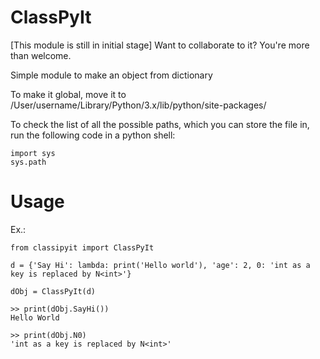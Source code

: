 # ClassPyIt

[This module is still in initial stage]
Want to collaborate to it? You're more than welcome. 

Simple module to make an object from dictionary

To make it global, move it to /User/username/Library/Python/3.x/lib/python/site-packages/

To check the list of all the possible paths, which you can store the file in, run the following code in a python shell:

```
import sys
sys.path
```

# Usage

Ex.:

```
from classipyit import ClassPyIt

d = {'Say Hi': lambda: print('Hello world'), 'age': 2, 0: 'int as a key is replaced by N<int>'}

dObj = ClassPyIt(d)

>> print(dObj.SayHi())
Hello World

>> print(dObj.N0)
'int as a key is replaced by N<int>'

```
